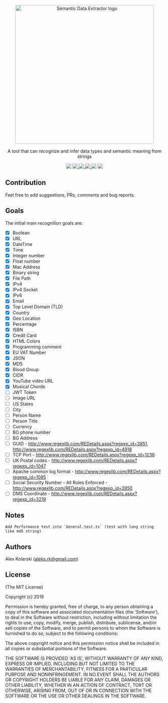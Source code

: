 <p align="center">
  <img width="440" src="https://raw.githubusercontent.com/kolarski/semanticDataExtractor/master/logo.png?raw=true" alt="Semantic Data Extractor logo">
</p>

<p align="center">A tool that can recognize and infer data types and semantic meaning from strings</p>

<p align="center">
  <img src="https://img.shields.io/github/release/kolarski/semanticDataExtractor.svg" />
  
  <a href="https://travis-ci.org/kolarski/semanticDataExtractor">
    <img src="https://travis-ci.org/kolarski/semanticDataExtractor.svg?branch=master" />
  </a>
  <a href="https://www.codacy.com/app/kolarski/semanticDataExtractor?utm_source=github.com&utm_medium=referral&utm_content=kolarski/semanticDataExtractor&utm_campaign=Badge_Grade">
    <img src="https://api.codacy.com/project/badge/Grade/246f318de5194047afde4532bd8d186c" />
  </a>

  <a href="https://codeclimate.com/github/kolarski/semanticDataExtractor/maintainability">
    <img src="https://api.codeclimate.com/v1/badges/3afb0d6655605a004c11/maintainability" />
  </a>
  <a href="https://codeclimate.com/github/kolarski/semanticDataExtractor/test_coverage"><img src="https://api.codeclimate.com/v1/badges/3afb0d6655605a004c11/test_coverage" /></a>
  
  <img src="https://img.shields.io/david/kolarski/semanticDataExtractor.svg" />
</p>

## Contribution

Feel free to add suggestions, PRs, comments and bug reports.

## Goals

The initial main recognition goals are:

- [x] Boolean
- [x] URL
- [x] DateTime
- [x] Time
- [x] Integer number
- [x] Float number
- [x] Mac Address
- [x] Binary string
- [x] File Path
- [x] IPv4
- [x] IPv4 Socket
- [x] IPv6
- [x] Email
- [x] Top Level Domain (TLD)
- [x] Country
- [x] Geo Location
- [x] Percentage
- [x] ISBN
- [x] Credit Card
- [x] HTML Colors
- [x] Programming comment
- [x] EU VAT Number
- [x] JSON
- [x] MD5
- [x] Blood Group
- [x] CIDR
- [x] YouTube video URL
- [x] Musical Chords
- [ ] JWT Token
- [ ] Image URL
- [ ] US States
- [ ] City
- [ ] Person Name
- [ ] Person Title
- [ ] Currency
- [ ] BG phone number
- [ ] BG Address
- [ ] GUID - http://www.regexlib.com/REDetails.aspx?regexp_id=3851, http://www.regexlib.com/REDetails.aspx?regexp_id=4918
- [ ] TCP Port - http://www.regexlib.com/REDetails.aspx?regexp_id=1236
- [ ] UK Postal codes - http://www.regexlib.com/REDetails.aspx?regexp_id=1047
- [ ] Apache common log format - http://www.regexlib.com/REDetails.aspx?regexp_id=1085
- [ ] Social Security Number - All Rules Enforced - http://www.regexlib.com/REDetails.aspx?regexp_id=2850
- [ ] DMS Coordinate - http://www.regexlib.com/REDetails.aspx?regexp_id=3219

## Notes

    Add Performance test into `General.test.ts` (test with long string like md5 string)

## Authors

Alex Kolarski (aleks.rk@gmail.com)

## License

(The MIT License)

Copyright (c) 2019

Permission is hereby granted, free of charge, to any person obtaining
a copy of this software and associated documentation files (the
'Software'), to deal in the Software without restriction, including
without limitation the rights to use, copy, modify, merge, publish,
distribute, sublicense, and/or sell copies of the Software, and to
permit persons to whom the Software is furnished to do so, subject to
the following conditions:

The above copyright notice and this permission notice shall be
included in all copies or substantial portions of the Software.

THE SOFTWARE IS PROVIDED 'AS IS', WITHOUT WARRANTY OF ANY KIND,
EXPRESS OR IMPLIED, INCLUDING BUT NOT LIMITED TO THE WARRANTIES OF
MERCHANTABILITY, FITNESS FOR A PARTICULAR PURPOSE AND NONINFRINGEMENT.
IN NO EVENT SHALL THE AUTHORS OR COPYRIGHT HOLDERS BE LIABLE FOR ANY
CLAIM, DAMAGES OR OTHER LIABILITY, WHETHER IN AN ACTION OF CONTRACT,
TORT OR OTHERWISE, ARISING FROM, OUT OF OR IN CONNECTION WITH THE
SOFTWARE OR THE USE OR OTHER DEALINGS IN THE SOFTWARE.
